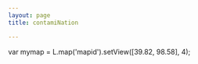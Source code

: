 ```yaml
---
layout: page
title: contamiNation

---
```

 <div id="mapid"></div>
   <script\>
  var mymap = L.map('mapid').setView([39.82, 98.58], 4);
  </script\>
